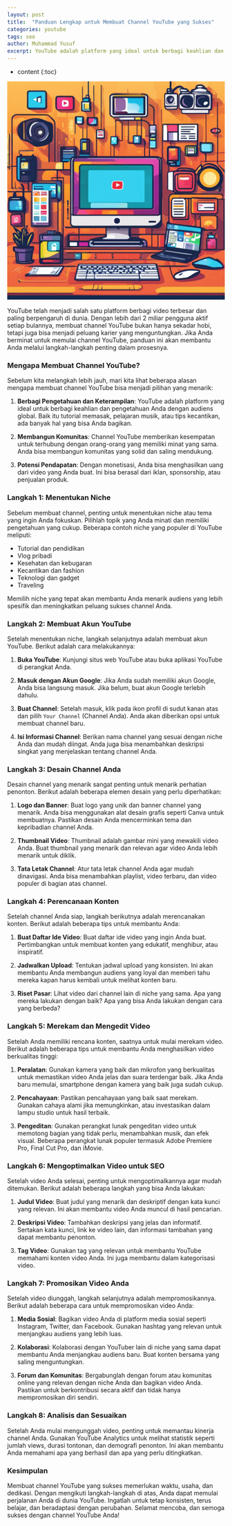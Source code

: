 ```yaml
---
layout: post
title:  "Panduan Lengkap untuk Membuat Channel YouTube yang Sukses"
categories: youtube
tags: seo
author: Muhammad Yusuf
excerpt: YouTube adalah platform yang ideal untuk berbagi keahlian dan pengetahuan Anda dengan audiens global. Baik itu tutorial memasak, pelajaran musik, atau tips kecantikan, ada banyak hal yang bisa Anda bagikan.
---
```


* content
{:toc}

![membuat channel youtube](/images/membuatchannelyoutube.jpg)

YouTube telah menjadi salah satu platform berbagi video terbesar dan paling berpengaruh di dunia. Dengan lebih dari 2 miliar pengguna aktif setiap bulannya, membuat channel YouTube bukan hanya sekadar hobi, tetapi juga bisa menjadi peluang karier yang menguntungkan. Jika Anda berminat untuk memulai channel YouTube, panduan ini akan membantu Anda melalui langkah-langkah penting dalam prosesnya.

### Mengapa Membuat Channel YouTube?

Sebelum kita melangkah lebih jauh, mari kita lihat beberapa alasan mengapa membuat channel YouTube bisa menjadi pilihan yang menarik:

1. **Berbagi Pengetahuan dan Keterampilan**: YouTube adalah platform yang ideal untuk berbagi keahlian dan pengetahuan Anda dengan audiens global. Baik itu tutorial memasak, pelajaran musik, atau tips kecantikan, ada banyak hal yang bisa Anda bagikan.

2. **Membangun Komunitas**: Channel YouTube memberikan kesempatan untuk terhubung dengan orang-orang yang memiliki minat yang sama. Anda bisa membangun komunitas yang solid dan saling mendukung.

3. **Potensi Pendapatan**: Dengan monetisasi, Anda bisa menghasilkan uang dari video yang Anda buat. Ini bisa berasal dari iklan, sponsorship, atau penjualan produk.

### Langkah 1: Menentukan Niche

Sebelum membuat channel, penting untuk menentukan niche atau tema yang ingin Anda fokuskan. Pilihlah topik yang Anda minati dan memiliki pengetahuan yang cukup. Beberapa contoh niche yang populer di YouTube meliputi:

- Tutorial dan pendidikan
- Vlog pribadi
- Kesehatan dan kebugaran
- Kecantikan dan fashion
- Teknologi dan gadget
- Traveling

Memilih niche yang tepat akan membantu Anda menarik audiens yang lebih spesifik dan meningkatkan peluang sukses channel Anda.

### Langkah 2: Membuat Akun YouTube

Setelah menentukan niche, langkah selanjutnya adalah membuat akun YouTube. Berikut adalah cara melakukannya:

1. **Buka YouTube**: Kunjungi situs web YouTube atau buka aplikasi YouTube di perangkat Anda.

2. **Masuk dengan Akun Google**: Jika Anda sudah memiliki akun Google, Anda bisa langsung masuk. Jika belum, buat akun Google terlebih dahulu.

3. **Buat Channel**: Setelah masuk, klik pada ikon profil di sudut kanan atas dan pilih `Your Channel` (Channel Anda). Anda akan diberikan opsi untuk membuat channel baru.

4. **Isi Informasi Channel**: Berikan nama channel yang sesuai dengan niche Anda dan mudah diingat. Anda juga bisa menambahkan deskripsi singkat yang menjelaskan tentang channel Anda.

### Langkah 3: Desain Channel Anda

Desain channel yang menarik sangat penting untuk menarik perhatian penonton. Berikut adalah beberapa elemen desain yang perlu diperhatikan:

1. **Logo dan Banner**: Buat logo yang unik dan banner channel yang menarik. Anda bisa menggunakan alat desain grafis seperti Canva untuk membuatnya. Pastikan desain Anda mencerminkan tema dan kepribadian channel Anda.

2. **Thumbnail Video**: Thumbnail adalah gambar mini yang mewakili video Anda. Buat thumbnail yang menarik dan relevan agar video Anda lebih menarik untuk diklik.

3. **Tata Letak Channel**: Atur tata letak channel Anda agar mudah dinavigasi. Anda bisa menambahkan playlist, video terbaru, dan video populer di bagian atas channel.

### Langkah 4: Perencanaan Konten

Setelah channel Anda siap, langkah berikutnya adalah merencanakan konten. Berikut adalah beberapa tips untuk membantu Anda:

1. **Buat Daftar Ide Video**: Buat daftar ide video yang ingin Anda buat. Pertimbangkan untuk membuat konten yang edukatif, menghibur, atau inspiratif.

2. **Jadwalkan Upload**: Tentukan jadwal upload yang konsisten. Ini akan membantu Anda membangun audiens yang loyal dan memberi tahu mereka kapan harus kembali untuk melihat konten baru.

3. **Riset Pasar**: Lihat video dari channel lain di niche yang sama. Apa yang mereka lakukan dengan baik? Apa yang bisa Anda lakukan dengan cara yang berbeda?

### Langkah 5: Merekam dan Mengedit Video

Setelah Anda memiliki rencana konten, saatnya untuk mulai merekam video. Berikut adalah beberapa tips untuk membantu Anda menghasilkan video berkualitas tinggi:

1. **Peralatan**: Gunakan kamera yang baik dan mikrofon yang berkualitas untuk memastikan video Anda jelas dan suara terdengar baik. Jika Anda baru memulai, smartphone dengan kamera yang baik juga sudah cukup.

2. **Pencahayaan**: Pastikan pencahayaan yang baik saat merekam. Gunakan cahaya alami jika memungkinkan, atau investasikan dalam lampu studio untuk hasil terbaik.

3. **Pengeditan**: Gunakan perangkat lunak pengeditan video untuk memotong bagian yang tidak perlu, menambahkan musik, dan efek visual. Beberapa perangkat lunak populer termasuk Adobe Premiere Pro, Final Cut Pro, dan iMovie.

### Langkah 6: Mengoptimalkan Video untuk SEO

Setelah video Anda selesai, penting untuk mengoptimalkannya agar mudah ditemukan. Berikut adalah beberapa langkah yang bisa Anda lakukan:

1. **Judul Video**: Buat judul yang menarik dan deskriptif dengan kata kunci yang relevan. Ini akan membantu video Anda muncul di hasil pencarian.

2. **Deskripsi Video**: Tambahkan deskripsi yang jelas dan informatif. Sertakan kata kunci, link ke video lain, dan informasi tambahan yang dapat membantu penonton.

3. **Tag Video**: Gunakan tag yang relevan untuk membantu YouTube memahami konten video Anda. Ini juga membantu dalam kategorisasi video.

### Langkah 7: Promosikan Video Anda

Setelah video diunggah, langkah selanjutnya adalah mempromosikannya. Berikut adalah beberapa cara untuk mempromosikan video Anda:

1. **Media Sosial**: Bagikan video Anda di platform media sosial seperti Instagram, Twitter, dan Facebook. Gunakan hashtag yang relevan untuk menjangkau audiens yang lebih luas.

2. **Kolaborasi**: Kolaborasi dengan YouTuber lain di niche yang sama dapat membantu Anda menjangkau audiens baru. Buat konten bersama yang saling menguntungkan.

3. **Forum dan Komunitas**: Bergabunglah dengan forum atau komunitas online yang relevan dengan niche Anda dan bagikan video Anda. Pastikan untuk berkontribusi secara aktif dan tidak hanya mempromosikan diri sendiri.

### Langkah 8: Analisis dan Sesuaikan

Setelah Anda mulai mengunggah video, penting untuk memantau kinerja channel Anda. Gunakan YouTube Analytics untuk melihat statistik seperti jumlah views, durasi tontonan, dan demografi penonton. Ini akan membantu Anda memahami apa yang berhasil dan apa yang perlu ditingkatkan.

### Kesimpulan

Membuat channel YouTube yang sukses memerlukan waktu, usaha, dan dedikasi. Dengan mengikuti langkah-langkah di atas, Anda dapat memulai perjalanan Anda di dunia YouTube. Ingatlah untuk tetap konsisten, terus belajar, dan beradaptasi dengan perubahan. Selamat mencoba, dan semoga sukses dengan channel YouTube Anda!